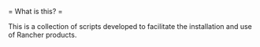 = What is this? = 

This is a collection of scripts developed to facilitate the installation and use of Rancher products.


